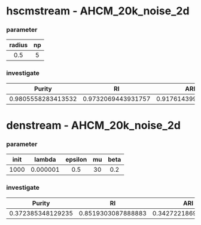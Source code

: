 # hscmstream - AHCM_20k_noise_2d
### parameter
| radius | np |
| :-: | :-: |
| 0.5 | 5 |
### investigate
| Purity | RI | ARI | JI | NMI | FM |
| :-: | :-: | :-: | :-: | :-: | :-: |
| 0.9805558283413532 | 0.9732069443931757 | 0.9176143993660156 | 0.8768764036762254 | 0.910545243818984 | 0.9354847441624696 |

# denstream - AHCM_20k_noise_2d
### parameter
| init | lambda | epsilon | mu | beta |
| :-: | :-: | :-: | :-: | :-: |
| 1000 | 0.000001 | 0.5 | 30 | 0.2 |
### investigate
| Purity | RI | ARI | JI | NMI | FM |
| :-: | :-: | :-: | :-: | :-: | :-: |
| 0.372385348129235 | 0.8519303087888883 | 0.34272218696473816 | 0.24645932755917405 | 0.598721410194897 | 0.4885788734576329 |
